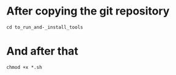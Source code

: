 # After copying the git repository
```
cd to_run_and-_install_tools
```

# And after that

```
chmod +x *.sh
```
